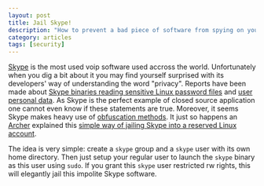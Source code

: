 ```yaml
---
layout: post
title: Jail Skype!
description: "How to prevent a bad piece of software from spying on you"
category: articles
tags: [security]
---
```


[Skype](http://www.skype.com/intl/fr/home) is the most used voip software used accross the world. Unfortunately when you dig a bit about it you may find yourself surprised with its developers' way of understanding the word "privacy". Reports have been made about [Skype binaries reading sensitive Linux password files](http://forum.skype.com/index.php?showtopic=95261) and [user personal data](http://yro.slashdot.org/story/07/08/26/1312256/Skype-Linux-Reads-Password-and-Firefox-Profile). As Skype is the perfect example of closed source application one cannot even know if these statements are true. Moreover, it seems Skype makes heavy use of [obfuscation methods](http://en.wikipedia.org/wiki/Skype_protocol#Obfuscation_Layer). It just so happens an [Archer](http://www.archlinux.org) explained this [simple way of jailing Skype into a reserved Linux account](https://wiki.archlinux.org/index.php/Skype#Use_Skype_with_special_user).

The idea is very simple: create a `skype` group and a `skype` user with its own home directory. Then just setup your regular user to launch the `skype` binary as this user using `sudo`. If you grant this `skype` user restricted rw rights, this will elegantly jail this impolite Skype software.

